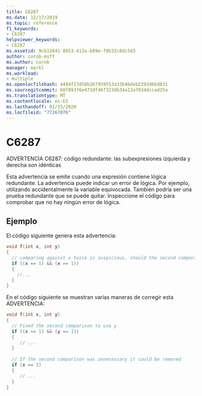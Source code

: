 ```yaml
---
title: C6287
ms.date: 12/17/2019
ms.topic: reference
f1_keywords:
- C6287
helpviewer_keywords:
- C6287
ms.assetid: 9cb12641-8853-413a-b89e-f8b32c8dc5d3
author: corob-msft
ms.author: corob
manager: markl
ms.workload:
- multiple
ms.openlocfilehash: 4494f27d58b267959553a33b4bdeb2293d66d831
ms.sourcegitcommit: 68f893f6e472df46f323db34a13a7034dccad25a
ms.translationtype: MT
ms.contentlocale: es-ES
ms.lasthandoff: 02/15/2020
ms.locfileid: "77267076"
---
```

# <a name="c6287"></a>C6287
ADVERTENCIA C6287: código redundante: las subexpresiones izquierda y derecha son idénticas

 Esta advertencia se emite cuando una expresión contiene lógica redundante. La advertencia puede indicar un error de lógica. Por ejemplo, utilizando accidentalmente la variable equivocada. También podría ser una prueba redundante que se puede quitar. Inspeccione el código para comprobar que no hay ningún error de lógica.


## <a name="example"></a>Ejemplo

 El código siguiente genera esta advertencia:

```cpp
void f(int x, int y)
{
  // comparing against x twice is suspicious, should the second comparison use y?
  if ((x == 1) && (x == 1))
  {
    //...
  }
}
```

 En el código siguiente se muestran varias maneras de corregir esta ADVERTENCIA:

```cpp
void f(int x, int y)
{
  // Fixed the second comparison to use y
  if ((x == 1) && (y == 1))
  {
     // ...
  }
  
  // If the second comparison was unnecessary it could be removed
  if (x == 1)
  {
     // ...
  }
}
```
